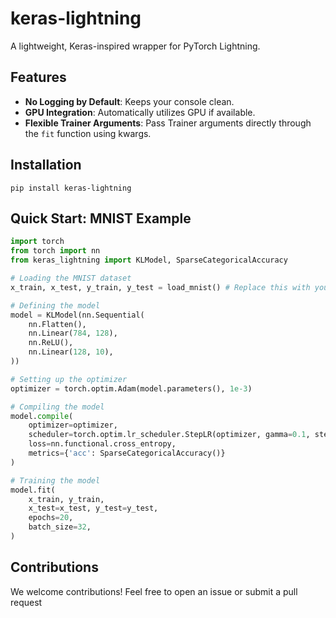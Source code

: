 # keras-lightning
A lightweight, Keras-inspired wrapper for PyTorch Lightning.

## Features
- **No Logging by Default**: Keeps your console clean.
- **GPU Integration**: Automatically utilizes GPU if available.
- **Flexible Trainer Arguments**: Pass Trainer arguments directly through the `fit` function using kwargs.

## Installation
```pip install keras-lightning```

## Quick Start: MNIST Example
```python
import torch
from torch import nn
from keras_lightning import KLModel, SparseCategoricalAccuracy

# Loading the MNIST dataset
x_train, x_test, y_train, y_test = load_mnist() # Replace this with your MNIST data loading function 

# Defining the model
model = KLModel(nn.Sequential(
    nn.Flatten(),
    nn.Linear(784, 128),
    nn.ReLU(),
    nn.Linear(128, 10),
))

# Setting up the optimizer
optimizer = torch.optim.Adam(model.parameters(), 1e-3)

# Compiling the model
model.compile(
    optimizer=optimizer,
    scheduler=torch.optim.lr_scheduler.StepLR(optimizer, gamma=0.1, step_size=10),
    loss=nn.functional.cross_entropy,
    metrics={'acc': SparseCategoricalAccuracy()}
)

# Training the model
model.fit(
    x_train, y_train, 
    x_test=x_test, y_test=y_test,
    epochs=20, 
    batch_size=32,
)
```

## Contributions
We welcome contributions! Feel free to open an issue or submit a pull request
